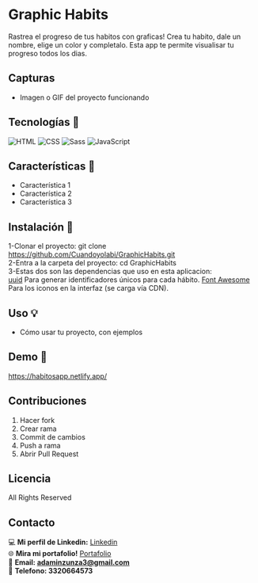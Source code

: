 # Graphic Habits
Rastrea el progreso de tus habitos con graficas! Crea tu habito, dale un nombre, elige un color y completalo.
Esta app te permite visualisar tu progreso todos los dias.

## Capturas
- Imagen o GIF del proyecto funcionando

## Tecnologías 🔎
![HTML](https://img.shields.io/badge/HTML-E34F26?style=for-the-badge&logo=html5&logoColor=white)
![CSS](https://img.shields.io/badge/CSS-1572B6?style=for-the-badge&logo=css3&logoColor=white)
![Sass](https://img.shields.io/badge/Sass-CC6699?style=for-the-badge&logo=sass&logoColor=white)
![JavaScript](https://img.shields.io/badge/JavaScript-F7DF1E?style=for-the-badge&logo=javascript&logoColor=black)


## Características 💎
- Característica 1
- Característica 2
- Característica 3

## Instalación 🔧
1-Clonar el proyecto: git clone https://github.com/Cuandoyolabi/GraphicHabits.git<br>
2-Entra a la carpeta del proyecto: cd GraphicHabits<br>
3-Estas dos son las dependencias que uso en esta aplicacion:<br>
[uuid](https://www.npmjs.com/package/uuid)
Para generar identificadores únicos para cada hábito.
[Font Awesome](https://fontawesome.com/)  
Para los iconos en la interfaz (se carga vía CDN).


## Uso 💡
- Cómo usar tu proyecto, con ejemplos

## Demo 📌
https://habitosapp.netlify.app/

## Contribuciones
1. Hacer fork
2. Crear rama
3. Commit de cambios
4. Push a rama
5. Abrir Pull Request

## Licencia
All Rights Reserved

## Contacto
💻 **Mi perfil de Linkedin:** [Linkedin](https://www.linkedin.com/in/adam-samuel-inzunza-ramirez/)  
🌐 **Mira mi portafolio!** [Portafolio](https://cuandoyolabi.github.io/PortafolioFrontend/)  
📩 **Email: [adaminzunza3@gmail.com](mailto:adaminzunza3@gmail.com)** ​  
📱 **Telefono: 3320664573**
